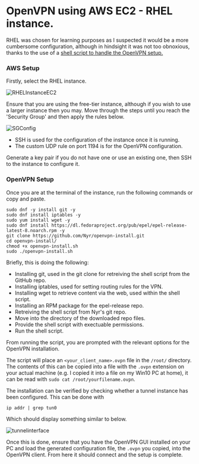 # OpenVPN using AWS EC2 - RHEL instance.
RHEL was chosen for learning purposes as I suspected it would be a more cumbersome configuration, although in hindsight it was not too obnoxious, thanks to the use of a [shell script to handle the OpenVPN setup.](https://github.com/Nyr/openvpn-install)

### AWS Setup

Firstly, select the RHEL instance.

![RHELInstanceEC2](https://github.com/jdockerty/openvpnaws/blob/master/Images/selectingEC2.png)

Ensure that you are using the free-tier instance, although if you wish to use a larger instance then you may. Move through the steps until you reach the 'Security Group' and then apply the rules below.

![SGConfig](https://github.com/jdockerty/openvpnaws/blob/master/Images/configuringSG.png)

* SSH is used for the configuration of the instance once it is running.
* The custom UDP rule on port 1194 is for the OpenVPN configuration.

Generate a key pair if you do not have one or use an existing one, then SSH to the instance to configure it.

### OpenVPN Setup

Once you are at the terminal of the instance, run the following commands or copy and paste.

```
sudo dnf -y install git -y
sudo dnf install iptables -y
sudo yum install wget -y
sudo dnf install https://dl.fedoraproject.org/pub/epel/epel-release-latest-8.noarch.rpm -y
git clone https://github.com/Nyr/openvpn-install.git
cd openvpn-install/
chmod +x openvpn-install.sh
sudo ./openvpn-install.sh
```
Briefly, this is doing the following:
* Installing git, used in the git clone for retreiving the shell script from the GitHub repo.
* Installing iptables, used for setting routing rules for the VPN.
* Installing wget to retrieve content via the web, used within the shell script.
* Installing an RPM package for the epel-release repo.
* Retreiving the shell script from Nyr's git repo.
* Move into the directory of the downloaded repo files.
* Provide the shell script with exectuable permissions.
* Run the shell script.

From running the script, you are prompted with the relevant options for the OpenVPN installation.

The script will place an `<your_client_name>.ovpn` file in the `/root/` directory. The contents of this can be copied into a file with the `.ovpn` extension on your actual machine (e.g. I copied it into a file on my Win10 PC at home), it can be read with `sudo cat /root/yourfilename.ovpn`.

The installation can be verified by checking whether a tunnel instance has been configured. This can be done with 

`ip addr | grep tun0` 

Which should display something similar to below.

![tunnelinterface](https://github.com/jdockerty/openvpnaws/blob/master/Images/tunnel%20grep.png)

Once this is done, ensure that you have the OpenVPN GUI installed on your PC and load the generated configuration file, the `.ovpn` you copied, into the OpenVPN client. From here it should connect and the setup is complete.
